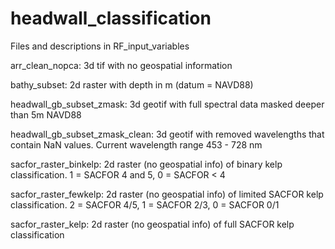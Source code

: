 # headwall_classification

Files and descriptions in RF_input_variables


arr_clean_nopca: 3d tif with no geospatial information

bathy_subset: 2d raster with depth in m (datum = NAVD88)

headwall_gb_subset_zmask: 3d geotif with full spectral data masked deeper than 5m NAVD88

headwall_gb_subset_zmask_clean: 3d geotif with removed wavelengths that contain NaN values. Current wavelength range 453 - 728 nm

sacfor_raster_binkelp: 2d raster (no geospatial info) of binary kelp classification. 1 = SACFOR 4 and 5, 0 = SACFOR < 4

sacfor_raster_fewkelp: 2d raster (no geospatial info) of limited SACFOR kelp classification. 2 = SACFOR 4/5, 1 = SACFOR 2/3, 0 = SACFOR 0/1

sacfor_raster_kelp: 2d raster (no geospatial info) of full SACFOR kelp classification
